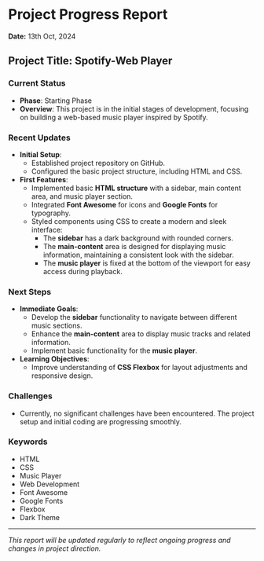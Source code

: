 # Project Progress Report

**Date:** 13th Oct, 2024

## Project Title: Spotify-Web Player

### Current Status
- **Phase**: Starting Phase
- **Overview**: This project is in the initial stages of development, focusing on building a web-based music player inspired by Spotify.

### Recent Updates
- **Initial Setup**: 
  - Established project repository on GitHub.
  - Configured the basic project structure, including HTML and CSS.
- **First Features**: 
  - Implemented basic **HTML structure** with a sidebar, main content area, and music player section.
  - Integrated **Font Awesome** for icons and **Google Fonts** for typography.
  - Styled components using CSS to create a modern and sleek interface:
    - The **sidebar** has a dark background with rounded corners.
    - The **main-content** area is designed for displaying music information, maintaining a consistent look with the sidebar.
    - The **music player** is fixed at the bottom of the viewport for easy access during playback.

### Next Steps
- **Immediate Goals**:
  - Develop the **sidebar** functionality to navigate between different music sections.
  - Enhance the **main-content** area to display music tracks and related information.
  - Implement basic functionality for the **music player**.
- **Learning Objectives**:
  - Improve understanding of **CSS Flexbox** for layout adjustments and responsive design.

### Challenges
- Currently, no significant challenges have been encountered. The project setup and initial coding are progressing smoothly.

### Keywords
- HTML
- CSS
- Music Player
- Web Development
- Font Awesome
- Google Fonts
- Flexbox
- Dark Theme

---

*This report will be updated regularly to reflect ongoing progress and changes in project direction.*
